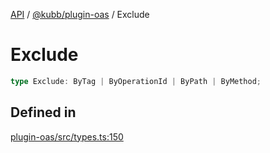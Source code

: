 [API](../../../packages.md) / [@kubb/plugin-oas](../index.md) / Exclude

# Exclude

```ts
type Exclude: ByTag | ByOperationId | ByPath | ByMethod;
```

## Defined in

[plugin-oas/src/types.ts:150](https://github.com/kubb-project/kubb/blob/dcebbafbee668a7722775212bce85eec29e39573/packages/plugin-oas/src/types.ts#L150)
